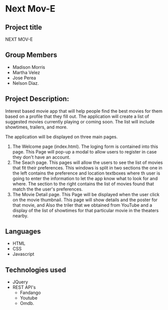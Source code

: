 # Next Mov-E

## Project title

NEXT MOV-E

## Group Members

* Madison Morris
* Martha Velez
* Jose Perea
* Nelson Diaz.

## Project Description: 

Interest based movie app that will help people find the best movies for them based on a profile that they fill out. The application will create a list of suggested movies currently playing or coming soon.  The list will include showtimes, trailers, and more.

The application will be displayed on three main pages.
1. The Welcome page (index.html). The loging form is contained into this page. This Page will pop-up a modal to allow users to register in case they don't have an account.
2. The Seach page. This pages will allow the users to see the list of movies that fit their preferences. This windows is split in two sections the one in the left contains the preference and location textboxes where th user is going to enter the information to let the app know what to look for and where. The section to the right contains the list of movies found that match the the user's preferences.
3. The Movie Detail page. This Page will be displayed when the user click on the movie thumbnail. This page will show details and the poster for that movie, and Also the triler that we obtained from YouTube and a display of the list of showtimes for that particular movie in the theaters nearby.

## Languages

* HTML
* CSS
* Javascript

## Technologies used

* JQuery
* REST API's
    + Fandango
    + Youtube
    + Omdb.